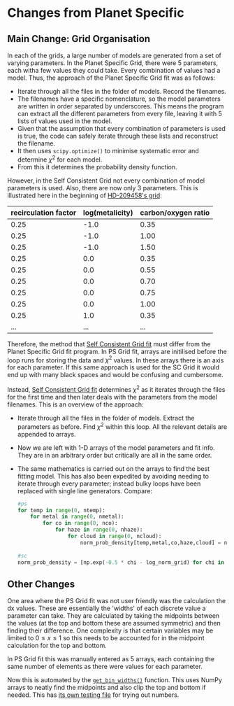 
# Changes from Planet Specific

## Main Change: Grid Organisation

In each of the grids, a large number of models are generated from a set of varying parameters. In the Planet Specific Grid, there were 5 parameters, each witha few values they could take. Every combination of values had a model. Thus, the approach of the Planet Specific Grid fit was as follows:

- Iterate through all the files in the folder of models. Record the filenames.
- The filenames have a specific nomenclature, so the model parameters are written in order separated by underscores. This means the program can extract all the different parameters from every file, leaving it with 5 lists of values used in the model.
- Given that the assumption that every combination of parameters is used is true, the code can safely iterate through these lists and reconstruct the filename.
- It then uses `scipy.optimize()` to minimise systematic error and determine $\chi^2$ for each model.
- From this it determines the probability density function.

However, in the Self Consistent Grid not every combination of model parameters is used. Also, there are now only 3 parameters. This is illustrated here in the beginning of [HD-209458's grid](/testgrid_sc/HD-209458/):

| recirculation factor | log(metalicity) | carbon/oxygen ratio |
|-------|------|------|
|0.25|-1.0|0.35|
|0.25|-1.0|1.00|
|0.25|-1.0|1.50|
|0.25|0.0|0.35|
|0.25|0.0|0.55|
|0.25|0.0|0.70|
|0.25|0.0|0.75|
|0.25|0.0|1.00|
|0.25|1.0|0.35|
|...|...|...|

Therefore, the method that [Self Consistent Grid fit](/SCgrid_fit_JY.py) must differ from the Planet Specific Grid fit program. In PS Grid fit, arrays are initilised before the loop runs for storing the data and $\chi^2$ values. In these arrays there is an axis for each parameter. If this same approach is used for the SC Grid it would end up with many black spaces and would be confusing and cumbersome.

Instead, [Self Consistent Grid fit](/SCgrid_fit_JY.py) determines $\chi^2$ as it iterates through the files for the first time and then later deals with the parameters from the model filenames. This is an overview of the approach:

- Iterate through all the files in the folder of models. Extract the parameters as before. Find $\chi^2$ within this loop. All the relevant details are appended to arrays.

- Now we are left with 1-D arrays of the model parameters and fit info. They are in an arbitrary order but critically are all in the same order.

- The same mathematics is carried out on the arrays to find the best fitting model. This has also been expedited by avoiding needing to iterate through every parameter; instead bulky loops have been replaced with single line generators. Compare:
    ```python
    #ps
    for temp in range(0, ntemp):
        for metal in range(0, nmetal):
            for co in range(0, nco):
                for haze in range(0, nhaze):
                    for cloud in range(0, ncloud):
                        norm_prob_density[temp,metal,co,haze,cloud] = np.exp(-0.5 * model_chi[temp,metal,co,haze,cloud] - log_norm_grid
                        
    #sc
    norm_prob_density = [np.exp(-0.5 * chi - log_norm_grid) for chi in model_chi]
    ```

## Other Changes

One area where the PS Grid fit was not user friendly was the calculation the dx values. These are essentially the 'widths' of each discrete value a parameter can take. They are calculated by taking the midpoints between the values (at the top and bottom these are assumed symmetric) and then finding their difference. One complexity is that certain variables may be limited to $0\le x\le1$ so this needs to be accounted for in the midpoint calculation for the top and bottom.

In PS Grid fit this was manually entered as 5 arrays, each containing the same number of elements as there were values for each parameter.

Now this is automated by the [`get_bin_widths()`](https://github.com/BabelFish0/matching-atmospheres/blob/42eb49466befba93493221d481f88201b8165c71/SCgrid_fit_JY.py#L66-L85) function. This uses NumPy arrays to neatly find the midpoints and also clip the top and bottom if needed. This has [its own testing file](/tools/dx_finder.py) for trying out numbers.